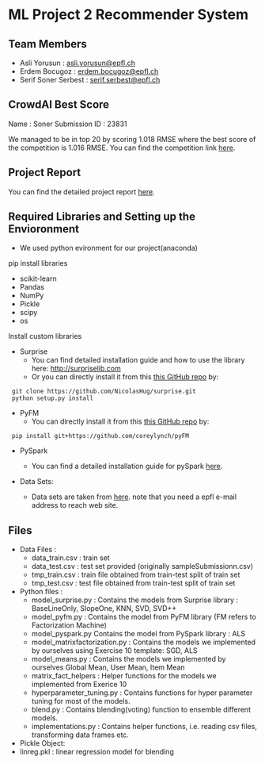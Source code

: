 # ML Project 2 Recommender System

## Team Members

* Asli Yorusun : asli.yorusun@epfl.ch
* Erdem Bocugoz : erdem.bocugoz@epfl.ch
* Serif Soner Serbest : serif.serbest@epfl.ch

## CrowdAI Best Score

Name : Soner
Submission ID : 23831

We managed to be in top 20 by scoring 1.018 RMSE where the best score of the competition is 1.016 RMSE.
You can find the competition link [here](https://www.crowdai.org/challenges/epfl-ml-recommender-system/leaderboards).

## Project Report
You can find the detailed project report [here](https://github.com/serifsonerserbest/Recommender-System/blob/master/Recommender_System_Project_Report.pdf).

## Required Libraries and Setting up the Envioronment 

* We used python evironment for our project(anaconda)

pip install libraries
* scikit-learn
* Pandas
* NumPy
* Pickle
* scipy
* os

Install custom libraries
* Surprise
  * You can find detailed installation guide and how to use the library here: http://surpriselib.com
  * Or you can directly install it from this [this GitHub repo](https://github.com/NicolasHug/Surprise) by:
```
 git clone https://github.com/NicolasHug/surprise.git
 python setup.py install
```

* PyFM
  * You can directly install it from this [this GitHub repo](https://github.com/coreylynch/pyFM) by:
```
 pip install git+https://github.com/coreylynch/pyFM
```

* PySpark
  * You can find a detailed installation guide for pySpark [here](https://medium.com/tinghaochen/how-to-install-pyspark-locally-94501eefe421).

* Data Sets:
  * Data sets are taken from [here](https://www.crowdai.org/challenges/epfl-ml-recommender-system/dataset_files).
  note that you need a epfl e-mail address to reach web site.
  
## Files

* Data Files : 
  * data_train.csv : train set
  * data_test.csv : test set provided (originally sampleSubmissionn.csv)
  * tmp_train.csv : train file obtained from train-test split of train set
  * tmp_test.csv : test file obtained from train-test split of train set
* Python files :
  * model_surprise.py : Contains the models from Surprise library : BaseLineOnly, SlopeOne, KNN, SVD, SVD++
  * model_pyfm.py : Contains the model from PyFM library (FM refers to Factorization Machine)
  * model_pyspark.py Contains the model from PySpark library : ALS
  * model_matrixfactorization.py : Contains the models we implemented by ourselves using Exercise 10 template: SGD, ALS
  * model_means.py : Contains the models we implemented by ourselves  Global Mean, User Mean, Item Mean
  * matrix_fact_helpers : Helper functions for the models we implemented from Exerice 10 
  * hyperparameter_tuning.py : Contains functions for hyper parameter tuning for most of the models.
  * blend.py : Contains blending(voting) function to ensemble different models.
  * implementations.py : Contains helper functions, i.e. reading csv files, transforming data frames etc.
* Pickle Object:
* linreg.pkl : linear regression model for blending
